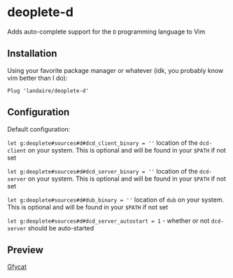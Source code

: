 # deoplete-d

Adds auto-complete support for the `D` programming language to Vim

## Installation

Using your favorite package manager or whatever (idk, you probably know vim
better than I do):

```
Plug 'landaire/deoplete-d'
```

## Configuration

Default configuration:

`let g:deoplete#sources#d#dcd_client_binary = ''` location of the `dcd-client`
on your system. This is optional and will be found in your `$PATH` if not set

`let g:deoplete#sources#d#dcd_server_binary = ''` location of the `dcd-server`
on your system. This is optional and will be found in your `$PATH` if not set

`let g:deoplete#sources#d#dub_binary = ''` location of `dub`
on your system. This is optional and will be found in your `$PATH` if not set

`let g:deoplete#sources#d#dcd_server_autostart = 1` - whether or not `dcd-server`
should be auto-started

## Preview

[Gfycat](https://gfycat.com/ImprobableSecondhandAmericanwarmblood)
